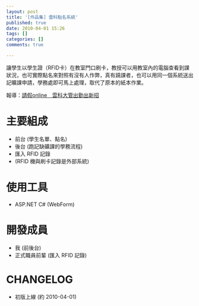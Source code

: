 ```yaml
---
layout: post
title: '[作品集] 雲科點名系統'
published: true
date: 2010-04-01 15:26
tags: []
categories: []
comments: true

---
```

讓學生以學生證（RFID卡）在教室門口刷卡，教授可以用教室內的電腦查看到課狀況，也可實際點名來對照有沒有人作弊，真有蹺課者，也可以用同一個系統送出記曠課申請，學務處即可馬上處理，取代了原本的紙本作業。

報導：[請假online　雲科大管出勤出新招](http://www.uonline.nccu.edu.tw/index_content.asp?sn=0&an=6053)

# 主要組成

* 前台 (學生名單、點名)
* 後台 (跑記缺礦課的學務流程)
* 匯入 RFID 記錄
* (RFID 機與刷卡記錄是外部系統)

# 使用工具

* ASP.NET C# (WebForm)

# 開發成員

* 我 (前後台)
* 正式職員前輩 (匯入 RFID 記錄)

# CHANGELOG

* 初版上線 (約 2010-04-01)
